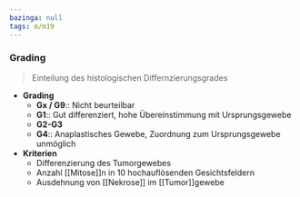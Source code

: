 ```yaml
---
bazinga: null
tags: m/m19
---
```

### Grading
> Einteilung des histologischen Differnzierungsgrades
- **Grading**
	- **Gx / G9**:: Nicht beurteilbar
	- **G1**:: Gut differenziert, hohe Übereinstimmung mit Ursprungsgewebe
	- **G2-G3**
	- **G4**:: Anaplastisches Gewebe, Zuordnung zum Ursprungsgewebe unmöglich
- **Kriterien**
	- Differenzierung des Tumorgewebes
	- Anzahl [[Mitose]]n in 10 hochauflösenden Gesichtsfeldern
	- Ausdehnung von [[Nekrose]] im [[Tumor]]gewebe